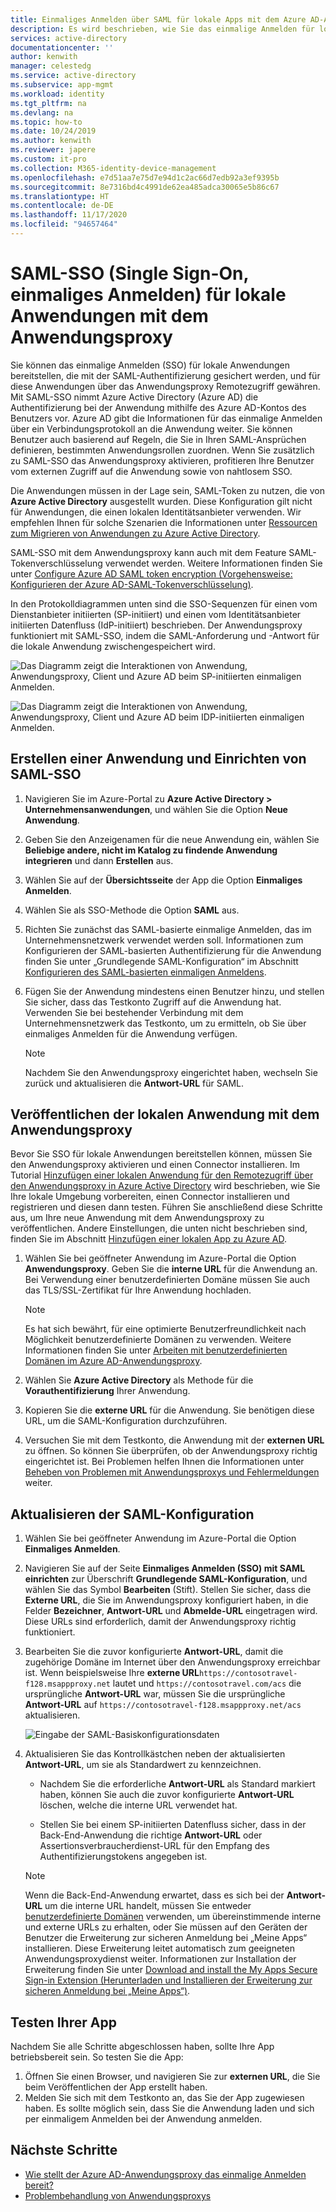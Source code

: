 ```yaml
---
title: Einmaliges Anmelden über SAML für lokale Apps mit dem Azure AD-Anwendungsproxy
description: Es wird beschrieben, wie Sie das einmalige Anmelden für lokale Anwendungen bereitstellen, die per SAML-Authentifizierung geschützt sind. Ermöglichen Sie den Remotezugriff auf lokale Apps per Anwendungsproxy.
services: active-directory
documentationcenter: ''
author: kenwith
manager: celestedg
ms.service: active-directory
ms.subservice: app-mgmt
ms.workload: identity
ms.tgt_pltfrm: na
ms.devlang: na
ms.topic: how-to
ms.date: 10/24/2019
ms.author: kenwith
ms.reviewer: japere
ms.custom: it-pro
ms.collection: M365-identity-device-management
ms.openlocfilehash: e7d51aa7e75d7e94d1c2ac66d7edb92a3ef9395b
ms.sourcegitcommit: 8e7316bd4c4991de62ea485adca30065e5b86c67
ms.translationtype: HT
ms.contentlocale: de-DE
ms.lasthandoff: 11/17/2020
ms.locfileid: "94657464"
---
```

# <a name="saml-single-sign-on-for-on-premises-applications-with-application-proxy"></a>SAML-SSO (Single Sign-On, einmaliges Anmelden) für lokale Anwendungen mit dem Anwendungsproxy

Sie können das einmalige Anmelden (SSO) für lokale Anwendungen bereitstellen, die mit der SAML-Authentifizierung gesichert werden, und für diese Anwendungen über das Anwendungsproxy Remotezugriff gewähren. Mit SAML-SSO nimmt Azure Active Directory (Azure AD) die Authentifizierung bei der Anwendung mithilfe des Azure AD-Kontos des Benutzers vor. Azure AD gibt die Informationen für das einmalige Anmelden über ein Verbindungsprotokoll an die Anwendung weiter. Sie können Benutzer auch basierend auf Regeln, die Sie in Ihren SAML-Ansprüchen definieren, bestimmten Anwendungsrollen zuordnen. Wenn Sie zusätzlich zu SAML-SSO das Anwendungsproxy aktivieren, profitieren Ihre Benutzer vom externen Zugriff auf die Anwendung sowie von nahtlosem SSO.

Die Anwendungen müssen in der Lage sein, SAML-Token zu nutzen, die von **Azure Active Directory** ausgestellt wurden. Diese Konfiguration gilt nicht für Anwendungen, die einen lokalen Identitätsanbieter verwenden. Wir empfehlen Ihnen für solche Szenarien die Informationen unter [Ressourcen zum Migrieren von Anwendungen zu Azure Active Directory](migration-resources.md).

SAML-SSO mit dem Anwendungsproxy kann auch mit dem Feature SAML-Tokenverschlüsselung verwendet werden. Weitere Informationen finden Sie unter [Configure Azure AD SAML token encryption (Vorgehensweise: Konfigurieren der Azure AD-SAML-Tokenverschlüsselung)](howto-saml-token-encryption.md).

In den Protokolldiagrammen unten sind die SSO-Sequenzen für einen vom Dienstanbieter initiierten (SP-initiiert) und einen vom Identitätsanbieter initiierten Datenfluss (IdP-initiiert) beschrieben. Der Anwendungsproxy funktioniert mit SAML-SSO, indem die SAML-Anforderung und -Antwort für die lokale Anwendung zwischengespeichert wird.

  ![Das Diagramm zeigt die Interaktionen von Anwendung, Anwendungsproxy, Client und Azure AD beim SP-initiierten einmaligen Anmelden.](./media/application-proxy-configure-single-sign-on-on-premises-apps/saml-sp-initiated-flow.png)

  ![Das Diagramm zeigt die Interaktionen von Anwendung, Anwendungsproxy, Client und Azure AD beim IDP-initiierten einmaligen Anmelden.](./media/application-proxy-configure-single-sign-on-on-premises-apps/saml-idp-initiated-flow.png)

## <a name="create-an-application-and-set-up-saml-sso"></a>Erstellen einer Anwendung und Einrichten von SAML-SSO

1. Navigieren Sie im Azure-Portal zu **Azure Active Directory > Unternehmensanwendungen**, und wählen Sie die Option **Neue Anwendung**.

2. Geben Sie den Anzeigenamen für die neue Anwendung ein, wählen Sie **Beliebige andere, nicht im Katalog zu findende Anwendung integrieren** und dann **Erstellen** aus.

3. Wählen Sie auf der **Übersichtsseite** der App die Option **Einmaliges Anmelden**.

4. Wählen Sie als SSO-Methode die Option **SAML** aus.

5. Richten Sie zunächst das SAML-basierte einmalige Anmelden, das im Unternehmensnetzwerk verwendet werden soll. Informationen zum Konfigurieren der SAML-basierten Authentifizierung für die Anwendung finden Sie unter „Grundlegende SAML-Konfiguration“ im Abschnitt [Konfigurieren des SAML-basierten einmaligen Anmeldens](configure-saml-single-sign-on.md).

6. Fügen Sie der Anwendung mindestens einen Benutzer hinzu, und stellen Sie sicher, dass das Testkonto Zugriff auf die Anwendung hat. Verwenden Sie bei bestehender Verbindung mit dem Unternehmensnetzwerk das Testkonto, um zu ermitteln, ob Sie über einmaliges Anmelden für die Anwendung verfügen. 

   > [!NOTE]
   > Nachdem Sie den Anwendungsproxy eingerichtet haben, wechseln Sie zurück und aktualisieren die **Antwort-URL** für SAML.

## <a name="publish-the-on-premises-application-with-application-proxy"></a>Veröffentlichen der lokalen Anwendung mit dem Anwendungsproxy

Bevor Sie SSO für lokale Anwendungen bereitstellen können, müssen Sie den Anwendungsproxy aktivieren und einen Connector installieren. Im Tutorial [Hinzufügen einer lokalen Anwendung für den Remotezugriff über den Anwendungsproxy in Azure Active Directory](application-proxy-add-on-premises-application.md) wird beschrieben, wie Sie Ihre lokale Umgebung vorbereiten, einen Connector installieren und registrieren und diesen dann testen. Führen Sie anschließend diese Schritte aus, um Ihre neue Anwendung mit dem Anwendungsproxy zu veröffentlichen. Andere Einstellungen, die unten nicht beschrieben sind, finden Sie im Abschnitt [Hinzufügen einer lokalen App zu Azure AD](application-proxy-add-on-premises-application.md#add-an-on-premises-app-to-azure-ad).

1. Wählen Sie bei geöffneter Anwendung im Azure-Portal die Option **Anwendungsproxy**. Geben Sie die **interne URL** für die Anwendung an. Bei Verwendung einer benutzerdefinierten Domäne müssen Sie auch das TLS/SSL-Zertifikat für Ihre Anwendung hochladen. 
   > [!NOTE]
   > Es hat sich bewährt, für eine optimierte Benutzerfreundlichkeit nach Möglichkeit benutzerdefinierte Domänen zu verwenden. Weitere Informationen finden Sie unter [Arbeiten mit benutzerdefinierten Domänen im Azure AD-Anwendungsproxy](application-proxy-configure-custom-domain.md).

2. Wählen Sie **Azure Active Directory** als Methode für die **Vorauthentifizierung** Ihrer Anwendung.

3. Kopieren Sie die **externe URL** für die Anwendung. Sie benötigen diese URL, um die SAML-Konfiguration durchzuführen.

4. Versuchen Sie mit dem Testkonto, die Anwendung mit der **externen URL** zu öffnen. So können Sie überprüfen, ob der Anwendungsproxy richtig eingerichtet ist. Bei Problemen helfen Ihnen die Informationen unter [Beheben von Problemen mit Anwendungsproxys und Fehlermeldungen](application-proxy-troubleshoot.md) weiter.

## <a name="update-the-saml-configuration"></a>Aktualisieren der SAML-Konfiguration

1. Wählen Sie bei geöffneter Anwendung im Azure-Portal die Option **Einmaliges Anmelden**. 

2. Navigieren Sie auf der Seite **Einmaliges Anmelden (SSO) mit SAML einrichten** zur Überschrift **Grundlegende SAML-Konfiguration**, und wählen Sie das Symbol **Bearbeiten** (Stift). Stellen Sie sicher, dass die **Externe URL**, die Sie im Anwendungsproxy konfiguriert haben, in die Felder **Bezeichner**, **Antwort-URL** und **Abmelde-URL** eingetragen wird. Diese URLs sind erforderlich, damit der Anwendungsproxy richtig funktioniert. 

3. Bearbeiten Sie die zuvor konfigurierte **Antwort-URL**, damit die zugehörige Domäne im Internet über den Anwendungsproxy erreichbar ist. Wenn beispielsweise Ihre **externe URL**`https://contosotravel-f128.msappproxy.net` lautet und `https://contosotravel.com/acs` die ursprüngliche **Antwort-URL** war, müssen Sie die ursprüngliche **Antwort-URL** auf `https://contosotravel-f128.msappproxy.net/acs` aktualisieren.

    ![Eingabe der SAML-Basiskonfigurationsdaten](./media/application-proxy-configure-single-sign-on-on-premises-apps/basic-saml-configuration.png)


4. Aktualisieren Sie das Kontrollkästchen neben der aktualisierten **Antwort-URL**, um sie als Standardwert zu kennzeichnen.

   * Nachdem Sie die erforderliche **Antwort-URL** als Standard markiert haben, können Sie auch die zuvor konfigurierte **Antwort-URL** löschen, welche die interne URL verwendet hat.

   * Stellen Sie bei einem SP-initiierten Datenfluss sicher, dass in der Back-End-Anwendung die richtige **Antwort-URL** oder Assertionsverbraucherdienst-URL für den Empfang des Authentifizierungstokens angegeben ist.

    > [!NOTE]
    > Wenn die Back-End-Anwendung erwartet, dass es sich bei der **Antwort-URL** um die interne URL handelt, müssen Sie entweder [benutzerdefinierte Domänen](application-proxy-configure-custom-domain.md) verwenden, um übereinstimmende interne und externe URLs zu erhalten, oder Sie müssen auf den Geräten der Benutzer die Erweiterung zur sicheren Anmeldung bei „Meine Apps“ installieren. Diese Erweiterung leitet automatisch zum geeigneten Anwendungsproxydienst weiter. Informationen zur Installation der Erweiterung finden Sie unter [Download and install the My Apps Secure Sign-in Extension (Herunterladen und Installieren der Erweiterung zur sicheren Anmeldung bei „Meine Apps“)](../user-help/my-apps-portal-end-user-access.md#download-and-install-the-my-apps-secure-sign-in-extension).
    
## <a name="test-your-app"></a>Testen Ihrer App

Nachdem Sie alle Schritte abgeschlossen haben, sollte Ihre App betriebsbereit sein. So testen Sie die App:

1. Öffnen Sie einen Browser, und navigieren Sie zur **externen URL**, die Sie beim Veröffentlichen der App erstellt haben. 
1. Melden Sie sich mit dem Testkonto an, das Sie der App zugewiesen haben. Es sollte möglich sein, dass Sie die Anwendung laden und sich per einmaligem Anmelden bei der Anwendung anmelden.

## <a name="next-steps"></a>Nächste Schritte

- [Wie stellt der Azure AD-Anwendungsproxy das einmalige Anmelden bereit?](./what-is-single-sign-on.md)
- [Problembehandlung von Anwendungsproxys](application-proxy-troubleshoot.md)